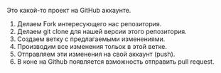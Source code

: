 Это какой-то проект на GitHub аккаунте. 


1. Делаем Fork интересующего нас репозитория.
2. Делаем git clone для нашей версии этого репозитория.
3. Создаем ветку с предлагаемыми изменениями.
4. Производим все изменения тольок в этой ветке.
5. Отправляем эти изменения на свой аккаунт (push).
6. В коне на Github появляется взможность отправить pull request.  